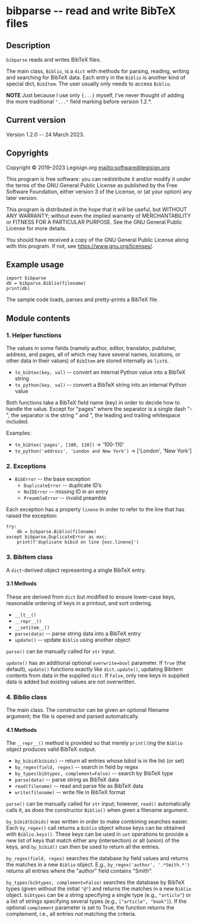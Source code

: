 # bibparse -- read and write BibTeX files

## Description

`bibparse` reads and writes BibTeX files.

The main class, `Biblio`, is a `dict` with methods for parsing, reading, writing and searching for BibTeX data. Each entry in the `Biblio` is another kind of special dict, `BibItem`. The user usually only needs to access `Biblio`.

**NOTE** Just because I use only `{...}` myself, I’ve never thought of adding the more traditional `"..."` field marking before version 1.2.*.

## Current version

Version 1.2.0 -- 24 March 2023.

## Copyrights

Copyright © 2019–2023 Legisign.org <mailto:software@legisign.org>

This program is free software: you can redistribute it and/or modify it under the terms of the GNU General Public License as published by the Free Software Foundation, either version 3 of the License, or (at your option) any later version.

This program is distributed in the hope that it will be useful, but WITHOUT ANY WARRANTY; without even the implied warranty of MERCHANTABILITY or FITNESS FOR A PARTICULAR PURPOSE. See the GNU General Public License for more details.

You should have received a copy of the GNU General Public License along with this program.  If not, see <https://www.gnu.org/licenses/>.

## Example usage

    import bibparse
    db = bibparse.Biblio(filename)
    print(db)

The sample code loads, parses and pretty-prints a BibTeX file.

## Module contents

### 1. Helper functions

The values in some fields (namely author, editor, translator, publisher, address, and pages, all of which may have several names, locations, or other data in their values) of `BibItem` are stored internally as `list`s.

* `to_bibtex(key, val)` -- convert an internal Python value into a BibTeX string
* `to_python(key, val)` -- convert a BibTeX string into an internal Python value

Both functions take a BibTeX field name (key) in order to decide how to handle the value. Except for "pages" where the separator is a single dash "-", the separator is the string " and ", the leading and trailing whitespace included.

Examples:

*   `to_bibtex('pages', [100, 110])` →  '100-110'
*   `to_python('address', 'London and New York')` → ['London', 'New York']

### 2. Exceptions

* `BibError` -- the base exception
    * `DuplicateError` -- duplicate ID’s
    * `NoIDError` -- missing ID in an entry
    * `PreambleError` -- invalid preamble

Each exception has a property `lineno` in order to refer to the line that has raised the exception:

    try:
        db = bibparse.Biblio(filename)
    except bibparse.DuplicateError as exc:
        print(f'duplicate bibid on line {exc.lineno}')

### 3. BibItem class

A `dict`-derived object representing a single BibTeX entry.

#### 3.1 Methods

These are derived from `dict` but modified to ensure lower-case keys, reasonable ordering of keys in a printout, and sort ordering.

* `__lt__()`
* `__repr__()`
* `__setitem__()`
* `parse(data)` -- parse string data into a BibTeX entry
* `update()` -- update `Biblio` using another object

`parse()` can be manually called for `str` input.

`update()` has an additional optional `overwrite=bool` parameter. If `True` (the default), `update()` functions exactly like `dict.update()`, updating BibItem contents from data in the supplied `dict`. If `False`, only new keys in supplied data is added but existing values are not overwritten.

### 4. Biblio class

The main class. The constructor can be given an optional filename argument; the file is opened and parsed automatically.

#### 4.1  Methods

The `__repr__()` method is provided so that merely `print()`ing the `Biblio` object produces valid BibTeX output.

* `by_bibid(bibids)` -- return all entries whose bibid is in the list (or set)
* `by_regex(field, regex)` -- search in field by regex
* `by_types(bibtypes, complement=False)` -- search by BibTeX type
* `parse(data)`  -- parse string as BibTeX data
* `read(filename)` -- read and parse file as BibTeX data
* `write(filename)` -- write file in BibTeX format

`parse()` can be manually called for `str` input; however, `read()` automatically calls it, as does the constructor `Biblio()` when given a filename argument.

`by_bibid(bibids)` was written in order to make combining searches easier. Each `by_regex()` call returns a `Biblio` object whose keys can be obtained with `Biblio.keys()`. These keys can be used in `set` operations to provide a new list of keys that match either any (intersection) or all (union) of the keys, and `by_bibid()` can then be used to return all the entries.

`by_regex(field, regex)` searches the database by field values and returns the matches in a new `Biblio` object. E.g., `by_regex('author', '.*Smith.*')` returns all entries where the "author" field contains "Smith".

`by_types(bibtypes, complement=False)` searches the database by BibTeX types (given without the initial `"@"`) and returns the matches in a new `Biblio` object. `bibtypes` can be a string specifying a single type (e.g., `"article"`) or a list of strings specifying several types (e.g., `["article", "book"]`). If the optional `complement` parameter is set to True, the function returns the complement, i.e., all entries _not_ matching the criteria.

